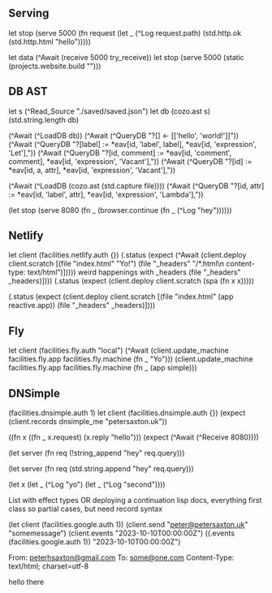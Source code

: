 ## Serving
let stop (serve 5000 (fn request (let _ (^Log request.path) (std.http.ok (std.http.html "hello")))))

let data (^Await (receive 5000 try_receive))
let stop (serve 5000 (static (projects.website.build "")))

## DB AST

let s (^Read_Source "./saved/saved.json")
let db (cozo.ast s)
(std.string.length db)  

(^Await (^LoadDB db))
(^Await (^QueryDB "?[] <- [['hello', 'world!']]"))
(^Await (^QueryDB "?[label] := *eav[id, 'label', label], *eav[id, 'expression', 'Let'],"))
(^Await (^QueryDB "?[id, comment] := *eav[id, 'comment', comment], *eav[id, 'expression', 'Vacant'],"))
(^Await (^QueryDB "?[id] := *eav[id, a, attr], *eav[id, 'expression', 'Vacant'],"))

(^Await (^LoadDB (cozo.ast (std.capture file))))
(^Await (^QueryDB "?[id, attr] := *eav[id, 'label', attr], *eav[id, 'expression', 'Lambda'],"))

(let stop (serve 8080 (fn _ (browser.continue (fn _ (^Log "hey"))))))

## Netlify
let client (facilities.netlify.auth {})
(.status (expect (^Await (client.deploy client.scratch [(file "index.html" "Yo!") (file "_headers" "/*.html\n  content-type: text/html")]))))
weird happenings with _headers
(file "_headers" _headers)])))
(.status (expect (client.deploy client.scratch (spa (fn x x)))))

(.status (expect (client.deploy client.scratch [(file "index.html" (app reactive.app)) (file "_headers" _headers)])))

## Fly
let client (facilities.fly.auth "local")
(^Await (client.update_machine facilities.fly.app facilities.fly.machine (fn _ "Yo")))
(client.update_machine facilities.fly.app facilities.fly.machine (fn _ (app simple)))

## DNSimple 
(facilities.dnsimple.auth 1)
let client (facilities.dnsimple.auth {})
(expect (client.records dnsimple_me "petersaxton.uk"))


((fn x ((fn _ x.request) (x.reply "hello"))) (expect (^Await (^Receive 8080))))

(let server (fn req (!string_append "hey" req.query)))

(let server (fn req (std.string.append "hey" req.query)))

(let x (let _ (^Log "yo") (let _ (^Log "second"))))

List with effect types
OR
deploying a continuation
lisp docs, everything first class so partial cases, but need record syntax


(let client (facilities.google.auth 1))
(client.send "peter@petersaxton.uk" "somemessage")
(client.events "2023-10-10T00:00:00Z")
((.events (facilities.google.auth 1)) "2023-10-10T00:00:00Z") 


From: peterhsaxton@gmail.com
To: some@one.com
Content-Type: text/html; charset=utf-8

hello there
